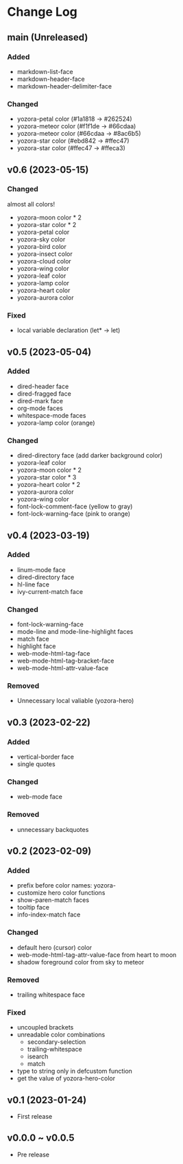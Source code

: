 # Change Log

## main (Unreleased)

### Added

- markdown-list-face
- markdown-header-face
- markdown-header-delimiter-face

### Changed

- yozora-petal color (#1a1818 -> #262524)
- yozora-meteor color (#f1f1de -> #66cdaa)
- yozora-meteor color (#66cdaa -> #8ac6b5)
- yozora-star color (#ebd842 -> #ffec47)
- yozora-star color (#ffec47 -> #ffeca3)

## v0.6 (2023-05-15)

### Changed

almost all colors!

- yozora-moon color * 2
- yozora-star color * 2
- yozora-petal color
- yozora-sky color
- yozora-bird color
- yozora-insect color
- yozora-cloud color
- yozora-wing color
- yozora-leaf color
- yozora-lamp color
- yozora-heart color
- yozora-aurora color

### Fixed

- local variable declaration (let* -> let)

## v0.5 (2023-05-04)

### Added
- dired-header face
- dired-fragged face
- dired-mark face
- org-mode faces
- whitespace-mode faces
- yozora-lamp color (orange)

### Changed
- dired-directory face (add darker background color)
- yozora-leaf color
- yozora-moon color * 2
- yozora-star color * 3
- yozora-heart color * 2
- yozora-aurora color
- yozora-wing color
- font-lock-comment-face (yellow to gray)
- font-lock-warning-face (pink to orange)

## v0.4 (2023-03-19)

### Added
- linum-mode face
- dired-directory face
- hl-line face
- ivy-current-match face

### Changed
- font-lock-warning-face
- mode-line and mode-line-highlight faces
- match face
- highlight face
- web-mode-html-tag-face
- web-mode-html-tag-bracket-face
- web-mode-html-attr-value-face

### Removed
- Unnecessary local valiable (yozora-hero)

## v0.3 (2023-02-22)

### Added
- vertical-border face
- single quotes

### Changed
- web-mode face

### Removed
- unnecessary backquotes

## v0.2 (2023-02-09)

### Added
- prefix before color names: yozora-
- customize hero color functions
- show-paren-match faces
- tooltip face
- info-index-match face

### Changed
- default hero (cursor) color
- web-mode-html-tag-attr-value-face from heart to moon
- shadow foreground color from sky to meteor

### Removed
- trailing whitespace face

### Fixed
- uncoupled brackets
- unreadable color combinations
  - secondary-selection
  - trailing-whitespace
  - isearch
  - match
- type to string only in defcustom function
- get the value of yozora-hero-color

## v0.1 (2023-01-24)

- First release

## v0.0.0 ~ v0.0.5

- Pre release
